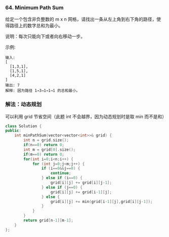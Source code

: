 ### 64. Minimum Path Sum

给定一个包含非负整数的 m x n 网格，请找出一条从左上角到右下角的路径，使得路径上的数字总和为最小。

说明：每次只能向下或者向右移动一步。

示例:
```
输入:
[
  [1,3,1],
  [1,5,1],
  [4,2,1]
]
输出: 7
解释: 因为路径 1→3→1→1→1 的总和最小。
```

### 解法：动态规划

可以利用 grid 节省空间（此题 int 不会越界，因为动态规划时是取 min 而不是和）

```cpp
class Solution {
public:
    int minPathSum(vector<vector<int>>& grid) {
        int n = grid.size();
        if(n==0) return 0;
        int m = grid[0].size();
        if(m==0) return 0;
        for(int i=0;i<n;i++) {
            for (int j=0;j<m;j++) {
                if (i==0&&j==0) {
                    continue;
                } else if (i==0) {
                    grid[i][j] += grid[i][j-1];
                } else if (j==0) {
                    grid[i][j] += grid[i-1][j];
                } else {
                    grid[i][j] += min(grid[i-1][j],grid[i][j-1]);
                }
            }
        }
        return grid[n-1][m-1];
    }
};
```

